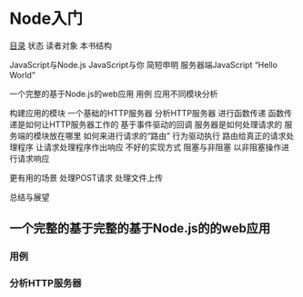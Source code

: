 # Node入门 #

[目录]()
状态
读者对象
本书结构

JavaScript与Node.js
JavaScript与你
简短申明
服务器端JavaScript
“Hello World”

一个完整的基于Node.js的web应用
用例
应用不同模块分析

构建应用的模块
一个基础的HTTP服务器
分析HTTP服务器
进行函数传递
函数传递是如何让HTTP服务器工作的
基于事件驱动的回调
服务器是如何处理请求的
服务端的模块放在哪里
如何来进行请求的“路由”
行为驱动执行
路由给真正的请求处理程序
让请求处理程序作出响应
不好的实现方式
阻塞与非阻塞
以非阻塞操作进行请求响应

更有用的场景
处理POST请求
处理文件上传

总结与展望

## 一个完整的基于完整的基于Node.js的的web应用 ##

### 用例 ###

### 分析HTTP服务器 ###



